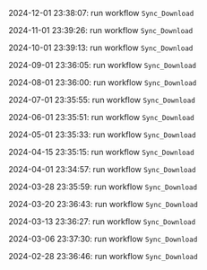 2024-12-01 23:38:07: run workflow `Sync_Download` 

2024-11-01 23:39:26: run workflow `Sync_Download` 

2024-10-01 23:39:13: run workflow `Sync_Download` 

2024-09-01 23:36:05: run workflow `Sync_Download` 

2024-08-01 23:36:00: run workflow `Sync_Download` 

2024-07-01 23:35:55: run workflow `Sync_Download` 

2024-06-01 23:35:51: run workflow `Sync_Download` 

2024-05-01 23:35:33: run workflow `Sync_Download` 

2024-04-15 23:35:15: run workflow `Sync_Download` 

2024-04-01 23:34:57: run workflow `Sync_Download` 

2024-03-28 23:35:59: run workflow `Sync_Download` 

2024-03-20 23:36:43: run workflow `Sync_Download` 

2024-03-13 23:36:27: run workflow `Sync_Download` 

2024-03-06 23:37:30: run workflow `Sync_Download` 

2024-02-28 23:36:46: run workflow `Sync_Download` 


